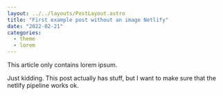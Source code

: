 ```yaml
---
layout: ../../layouts/PostLayout.astro
title: "First example post without an image Netlify"
date: "2022-02-21"
categories:
  - theme
  - lorem
---
```


This article only contains lorem ipsum.

Just kidding. This post actually has stuff, but I want to make sure that the netlify pipeline works ok. 